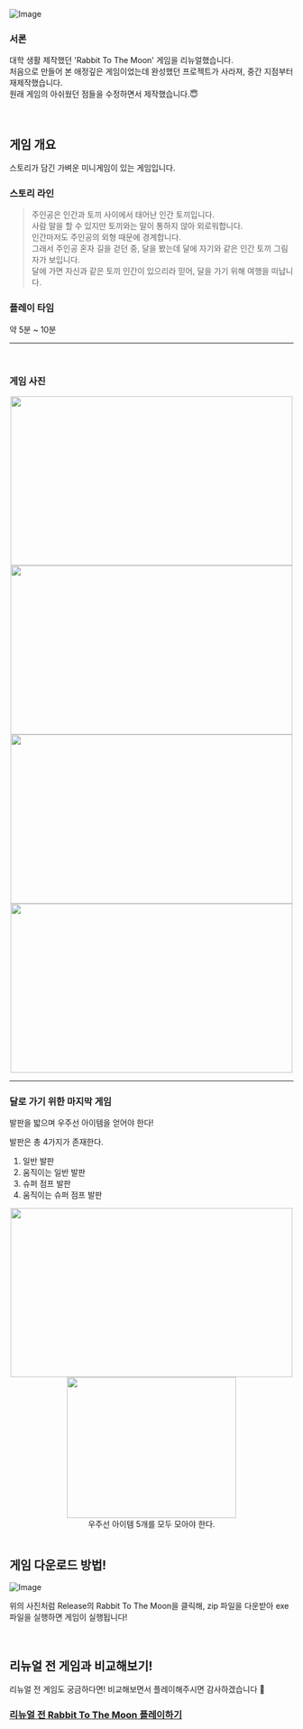 ![Image](https://github.com/user-attachments/assets/c6560331-9fc2-4e90-b9f3-7186c4d1d77e)
### 서론
대학 생활 제작했던 'Rabbit To The Moon' 게임을 리뉴얼했습니다.   
처음으로 만들어 본 애정깊은 게임이었는데 완성했던 프로젝트가 사라져, 중간 지점부터 재제작했습니다.   
원래 게임의 아쉬웠던 점들을 수정하면서 제작했습니다.😇
<br><br><br>
## 게임 개요
스토리가 담긴 가벼운 미니게임이 있는 게임입니다.
### 스토리 라인
>주인공은 인간과 토끼 사이에서 태어난 인간 토끼입니다.   
>사람 말을 할 수 있지만 토끼와는 말이 통하지 않아 외로워합니다.   
>인간마저도 주인공의 외형 때문에 경계합니다.   
>그래서 주인공 혼자 길을 걷던 중, 달을 봤는데 달에 자기와 같은 인간 토끼 그림자가 보입니다.   
>달에 가면 자신과 같은 토끼 인간이 있으리라 믿어, 달을 가기 위해 여행을 떠납니다.

### 플레이 타임

약 5분 ~ 10분

---

<br>

### 게임 사진
<div align="center">
<img src="https://github.com/user-attachments/assets/207f0c92-043d-44ab-a580-308348371c06" width="500" height="300"/>
<img src="https://github.com/user-attachments/assets/74917cdd-4835-4a51-904b-0c6f0be388bd" width="500" height="300"/>
<img src="https://github.com/user-attachments/assets/e7939c51-b5e0-4706-af98-e1295cededfa" width="500" height="300"/>
<img src="https://github.com/user-attachments/assets/cb432080-a563-4597-aad1-d57a4724be8b" width="500" height="300"/>
</div>

---

### 달로 가기 위한 마지막 게임
발판을 밟으며 우주선 아이템을 얻어야 한다!

발판은 총 4가지가 존재한다.
1. 일반 발판
2. 움직이는 일반 발판
3. 슈퍼 점프 발판
4. 움직이는 슈퍼 점프 발판
<div align="center">
<img src="https://github.com/user-attachments/assets/8b997730-df30-45ee-8f4a-27317ad6d037" width="500" height="300"/> 
</div>
<div align="center">
  <img src="https://github.com/user-attachments/assets/c228b734-198a-449f-9ad7-0d00affd0c8a" width="300" height="250"/>   
</div>
<div align="center">
  우주선 아이템 5개를 모두 모아야 한다.
</div>

<br>

## 게임 다운로드 방법!

![Image](https://github.com/user-attachments/assets/6799da5f-ec9b-4790-8a8e-242667b07ce8)

위의 사진처럼 Release의 Rabbit To The Moon을 클릭해, zip 파일을 다운받아 exe 파일을 실행하면 게임이 실행됩니다!

<br>

## 리뉴얼 전 게임과 비교해보기!
리뉴얼 전 게임도 궁금하다면! 비교해보면서 플레이해주시면 감사하겠습니다 🙇   
### [리뉴얼 전 Rabbit To The Moon 플레이하기](https://github.com/TeshShin/Rabbit_To_The_Moon)
